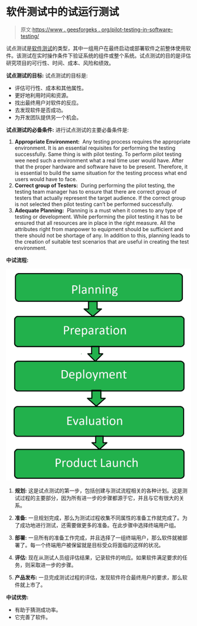 # 软件测试中的试运行测试

> 原文:[https://www . geesforgeks . org/pilot-testing-in-software-testing/](https://www.geeksforgeeks.org/pilot-testing-in-software-testing/)

试点测试是[软件测试](https://www.geeksforgeeks.org/software-testing-basics/)的类型，其中一组用户在最终启动或部署软件之前整体使用软件。该测试在实时操作条件下验证系统的组件或整个系统。试点测试的目的是评估研究项目的可行性、时间、成本、风险和绩效。

**试点测试的目标:**
试点测试的目标是:

*   评估可行性、成本和其他属性。
*   更好地利用时间和资源。
*   找出最终用户对软件的反应。
*   去发现软件是否成功。
*   为开发团队提供另一个机会。

**试点测试的必备条件:**
进行试点测试的主要必备条件是:

1.  **Appropriate Environment:** 
    Any testing process requires the appropriate environment. It is an essential requisites for performing the testing successfully. Same thing is with pilot testing. To perform pilot testing wee need such a environment what a real time user would have. After that the proper hardware and software have to be present. Therefore, it is essential to build the same situation for the testing process what end users would have to face. 
2.  **Correct group of Testers:** 
    During performing the pilot testing, the testing team manager has to ensure that there are correct group of testers that actually represent the target audience. If the correct group is not selected then pilot testing can’t be performed successfully. 
3.  **Adequate Planning:** 
    Planning is a must when it comes to any type of testing or development. While performing the pilot testing it has to be ensured that all resources are in place in the right measure. All the attributes right from manpower to equipment should be sufficient and there should not be shortage of any. In addition to this, planning leads to the creation of suitable test scenarios that are useful in creating the test environment. 

**中试流程:**

![](img/6889b506392028fc03988e8aa457a2ab.png)

1.  **规划:**
    这是试点测试的第一步，包括创建与测试流程相关的各种计划。这是测试过程的主要部分，因为所有进一步的步骤都源于它，并且与它有很大的关系。

2.  **准备:**
    一旦规划完成，那么为测试过程收集不同属性的准备工作就完成了。为了成功地进行测试，还需要做更多的准备。在此步骤中选择终端用户组。

3.  **部署:**
    一旦所有的准备工作完成，并且选择了一组终端用户，那么软件就被部署了。每一个终端用户被保留就是目标受众将面临的这样的状况。

4.  **评估:**
    现在从测试人员组评估结果，记录软件的响应。如果软件满足要求的任务，则采取进一步的步骤。

5.  **产品发布:**
    一旦完成测试过程的评估，发现软件符合最终用户的要求，那么软件就上市了。

**中试优势:**

*   有助于猜测成功率。
*   它完善了软件。